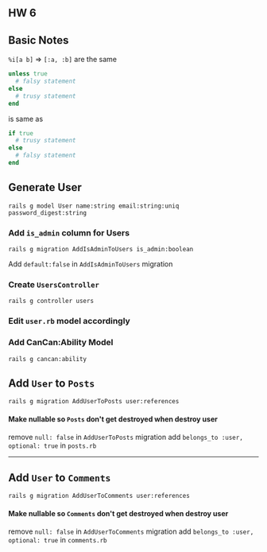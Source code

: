 ## HW 6

## Basic Notes

`%i[a b]` => `[:a, :b]` are the same

```rb
unless true
  # falsy statement
else
  # trusy statement
end
```

is same as

```rb
if true
  # trusy statement
else
  # falsy statement
end
```

## Generate User

```
rails g model User name:string email:string:uniq password_digest:string
```

### Add `is_admin` column for Users

```
rails g migration AddIsAdminToUsers is_admin:boolean
```

Add `default:false` in `AddIsAdminToUsers` migration

### Create `UsersController`

```
rails g controller users
```

### Edit `user.rb` model accordingly

### Add CanCan:Ability Model

```
rails g cancan:ability
```

## Add `User` to `Posts`

```
rails g migration AddUserToPosts user:references
```

#### Make nullable so `Posts` don't get destroyed when destroy user

remove `null: false` in `AddUserToPosts` migration
add `belongs_to :user, optional: true` in `posts.rb`

---

## Add `User` to `Comments`

```
rails g migration AddUserToComments user:references
```

#### Make nullable so `Comments` don't get destroyed when destroy user

remove `null: false` in `AddUserToComments` migration
add `belongs_to :user, optional: true` in `comments.rb`
